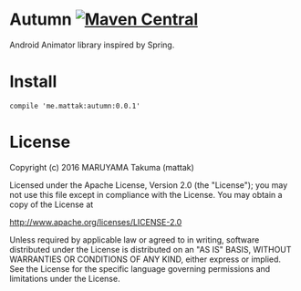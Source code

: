 # Autumn [![Maven Central](https://maven-badges.herokuapp.com/maven-central/me.mattak/autumn/badge.svg)](https://maven-badges.herokuapp.com/maven-central/me.mattak/autumn)

Android Animator library inspired by Spring.

# Install

```
compile 'me.mattak:autumn:0.0.1'
```

# License

Copyright (c) 2016 MARUYAMA Takuma (mattak)

Licensed under the Apache License, Version 2.0 (the "License");
you may not use this file except in compliance with the License.
You may obtain a copy of the License at

   http://www.apache.org/licenses/LICENSE-2.0

Unless required by applicable law or agreed to in writing, software
distributed under the License is distributed on an "AS IS" BASIS,
WITHOUT WARRANTIES OR CONDITIONS OF ANY KIND, either express or implied.
See the License for the specific language governing permissions and
limitations under the License.
